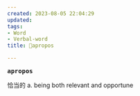 ```yaml
---
created: 2023-08-05 22:04:29
updated: 
tags: 
- Word
- Verbal-word
title: 🚩apropos

---
```


<pre><strong>apropos</strong></pre>
恰当的
a. being both relevant and opportune